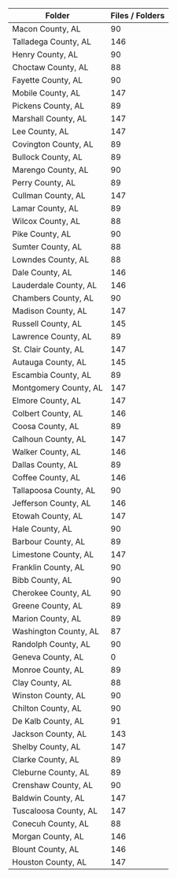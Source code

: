 | Folder                |   Files / Folders |
|-----------------------|-------------------|
| Macon County, AL      |                90 |
| Talladega County, AL  |               146 |
| Henry County, AL      |                90 |
| Choctaw County, AL    |                88 |
| Fayette County, AL    |                90 |
| Mobile County, AL     |               147 |
| Pickens County, AL    |                89 |
| Marshall County, AL   |               147 |
| Lee County, AL        |               147 |
| Covington County, AL  |                89 |
| Bullock County, AL    |                89 |
| Marengo County, AL    |                90 |
| Perry County, AL      |                89 |
| Cullman County, AL    |               147 |
| Lamar County, AL      |                89 |
| Wilcox County, AL     |                88 |
| Pike County, AL       |                90 |
| Sumter County, AL     |                88 |
| Lowndes County, AL    |                88 |
| Dale County, AL       |               146 |
| Lauderdale County, AL |               146 |
| Chambers County, AL   |                90 |
| Madison County, AL    |               147 |
| Russell County, AL    |               145 |
| Lawrence County, AL   |                89 |
| St. Clair County, AL  |               147 |
| Autauga County, AL    |               145 |
| Escambia County, AL   |                89 |
| Montgomery County, AL |               147 |
| Elmore County, AL     |               147 |
| Colbert County, AL    |               146 |
| Coosa County, AL      |                89 |
| Calhoun County, AL    |               147 |
| Walker County, AL     |               146 |
| Dallas County, AL     |                89 |
| Coffee County, AL     |               146 |
| Tallapoosa County, AL |                90 |
| Jefferson County, AL  |               146 |
| Etowah County, AL     |               147 |
| Hale County, AL       |                90 |
| Barbour County, AL    |                89 |
| Limestone County, AL  |               147 |
| Franklin County, AL   |                90 |
| Bibb County, AL       |                90 |
| Cherokee County, AL   |                90 |
| Greene County, AL     |                89 |
| Marion County, AL     |                89 |
| Washington County, AL |                87 |
| Randolph County, AL   |                90 |
| Geneva County, AL     |                 0 |
| Monroe County, AL     |                89 |
| Clay County, AL       |                88 |
| Winston County, AL    |                90 |
| Chilton County, AL    |                90 |
| De Kalb County, AL    |                91 |
| Jackson County, AL    |               143 |
| Shelby County, AL     |               147 |
| Clarke County, AL     |                89 |
| Cleburne County, AL   |                89 |
| Crenshaw County, AL   |                90 |
| Baldwin County, AL    |               147 |
| Tuscaloosa County, AL |               147 |
| Conecuh County, AL    |                88 |
| Morgan County, AL     |               146 |
| Blount County, AL     |               146 |
| Houston County, AL    |               147 |